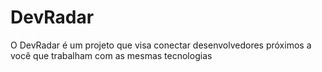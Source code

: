 # DevRadar
O  DevRadar é um projeto que visa conectar desenvolvedores próximos a você que trabalham com as mesmas tecnologias

